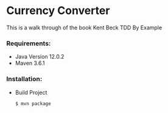 # Currency Converter

This is a walk through of the book Kent Beck TDD By Example

### Requirements:
* Java Version 12.0.2
* Maven 3.6.1
### Installation:

* Build Project
    ```
    $ mvn package 
    ```
